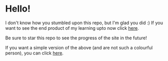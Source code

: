 # Hello!

I don't know how you stumbled upon this repo, but I'm glad you did :) If you want to see the end product of my learning upto now click [here](http://biratkk.github.io/portfolioSite).

Be sure to star this repo to see the progress of the site in the future!

If you want a simple version of the above (and are not such a colourful person), you can click [here](https://biratkk.github.io/).
